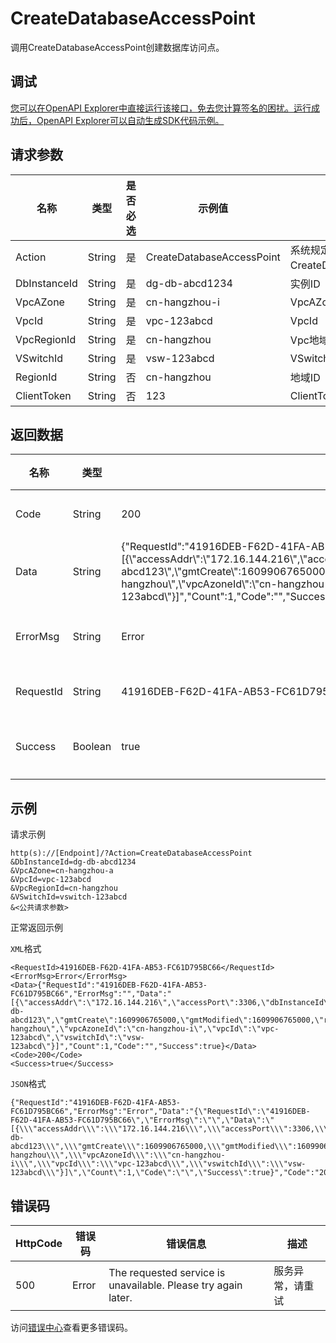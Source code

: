 # CreateDatabaseAccessPoint

调用CreateDatabaseAccessPoint创建数据库访问点。

## 调试

[您可以在OpenAPI Explorer中直接运行该接口，免去您计算签名的困扰。运行成功后，OpenAPI Explorer可以自动生成SDK代码示例。](https://api.aliyun.com/#product=dg&api=CreateDatabaseAccessPoint&type=RPC&version=2019-03-27)

## 请求参数

|名称|类型|是否必选|示例值|描述|
|--|--|----|---|--|
|Action|String|是|CreateDatabaseAccessPoint|系统规定参数。取值：CreateDatabaseAccessPoint。 |
|DbInstanceId|String|是|dg-db-abcd1234|实例ID |
|VpcAZone|String|是|cn-hangzhou-i|VpcAZone |
|VpcId|String|是|vpc-123abcd|VpcId |
|VpcRegionId|String|是|cn-hangzhou|Vpc地域ID |
|VSwitchId|String|是|vsw-123abcd|VSwitchId |
|RegionId|String|否|cn-hangzhou|地域ID |
|ClientToken|String|否|123|ClientToken |

## 返回数据

|名称|类型|示例值|描述|
|--|--|---|--|
|Code|String|200|响应码 |
|Data|String|\{"RequestId":"41916DEB-F62D-41FA-AB53-FC61D795BC66","ErrorMsg":"","Data":"\[\{\\"accessAddr\\":\\"172.16.144.216\\",\\"accessPort\\":3306,\\"dbInstanceId\\":\\"dg-db-abcd123\\",\\"gmtCreate\\":1609906765000,\\"gmtModified\\":1609906765000,\\"routerId\\":\\"cn-hangzhou\\",\\"vpcAzoneId\\":\\"cn-hangzhou-i\\",\\"vpcId\\":\\"vpc-123abcd\\",\\"vswitchId\\":\\"vsw-123abcd\\"\}\]","Count":1,"Code":"","Success":true\}|返回结果 |
|ErrorMsg|String|Error|错误信息 |
|RequestId|String|41916DEB-F62D-41FA-AB53-FC61D795BC66|请求ID |
|Success|Boolean|true|是否成功 |

## 示例

请求示例

```
http(s)://[Endpoint]/?Action=CreateDatabaseAccessPoint
&DbInstanceId=dg-db-abcd1234
&VpcAZone=cn-hangzhou-a
&VpcId=vpc-123abcd
&VpcRegionId=cn-hangzhou
&VSwitchId=vswitch-123abcd
&<公共请求参数>
```

正常返回示例

`XML`格式

```
<RequestId>41916DEB-F62D-41FA-AB53-FC61D795BC66</RequestId>
<ErrorMsg>Error</ErrorMsg>
<Data>{"RequestId":"41916DEB-F62D-41FA-AB53-FC61D795BC66","ErrorMsg":"","Data":"[{\"accessAddr\":\"172.16.144.216\",\"accessPort\":3306,\"dbInstanceId\":\"dg-db-abcd123\",\"gmtCreate\":1609906765000,\"gmtModified\":1609906765000,\"routerId\":\"cn-hangzhou\",\"vpcAzoneId\":\"cn-hangzhou-i\",\"vpcId\":\"vpc-123abcd\",\"vswitchId\":\"vsw-123abcd\"}]","Count":1,"Code":"","Success":true}</Data>
<Code>200</Code>
<Success>true</Success>
```

`JSON`格式

```
{"RequestId":"41916DEB-F62D-41FA-AB53-FC61D795BC66","ErrorMsg":"Error","Data":"{\"RequestId\":\"41916DEB-F62D-41FA-AB53-FC61D795BC66\",\"ErrorMsg\":\"\",\"Data\":\"[{\\\"accessAddr\\\":\\\"172.16.144.216\\\",\\\"accessPort\\\":3306,\\\"dbInstanceId\\\":\\\"dg-db-abcd123\\\",\\\"gmtCreate\\\":1609906765000,\\\"gmtModified\\\":1609906765000,\\\"routerId\\\":\\\"cn-hangzhou\\\",\\\"vpcAzoneId\\\":\\\"cn-hangzhou-i\\\",\\\"vpcId\\\":\\\"vpc-123abcd\\\",\\\"vswitchId\\\":\\\"vsw-123abcd\\\"}]\",\"Count\":1,\"Code\":\"\",\"Success\":true}","Code":"200","Success":"true"}
```

## 错误码

|HttpCode|错误码|错误信息|描述|
|--------|---|----|--|
|500|Error|The requested service is unavailable. Please try again later.|服务异常，请重试|

访问[错误中心](https://error-center.aliyun.com/status/product/dg)查看更多错误码。

